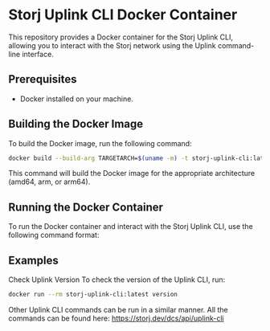 # Storj Uplink CLI Docker Container

This repository provides a Docker container for the Storj Uplink CLI, allowing you to interact with the Storj network using the Uplink command-line interface.

## Prerequisites

- Docker installed on your machine.

## Building the Docker Image

To build the Docker image, run the following command:

```sh
docker build --build-arg TARGETARCH=$(uname -m) -t storj-uplink-cli:latest .
```

This command will build the Docker image for the appropriate architecture (amd64, arm, or arm64).

## Running the Docker Container
To run the Docker container and interact with the Storj Uplink CLI, use the following command format:

## Examples
Check Uplink Version
To check the version of the Uplink CLI, run:
```sh
docker run --rm storj-uplink-cli:latest version
```

Other Uplink CLI commands can be run in a similar manner. All the commands can be found here: https://storj.dev/dcs/api/uplink-cli